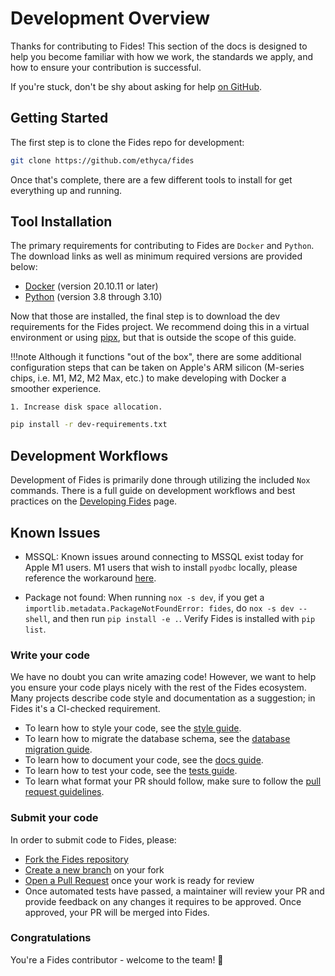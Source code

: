 # Development Overview

Thanks for contributing to Fides! This section of the docs is designed to help you become familiar with how we work, the standards we apply, and how to ensure your contribution is successful.

If you're stuck, don't be shy about asking for help [on GitHub](https://github.com/ethyca/fides/issues).

## Getting Started

The first step is to clone the Fides repo for development:

```bash
git clone https://github.com/ethyca/fides
```

Once that's complete, there are a few different tools to install for get everything up and running.

## Tool Installation

The primary requirements for contributing to Fides are `Docker` and `Python`. The download links as well as minimum required versions are provided below:

* [Docker](https://www.docker.com/products/docker-desktop) (version 20.10.11 or later)
* [Python](https://www.python.org/downloads/) (version 3.8 through 3.10)

Now that those are installed, the final step is to download the dev requirements for the Fides project. We recommend doing this in a virtual environment or using [pipx](https://pypa.github.io/pipx/), but that is outside the scope of this guide.

!!!note
    Although it functions "out of the box", there are some additional configuration steps that can be taken on Apple's ARM silicon (M-series chips, i.e. M1, M2, M2 Max, etc.) to make developing with Docker a smoother experience.
    
    1. Increase disk space allocation.

```bash
pip install -r dev-requirements.txt
```

## Development Workflows

Development of Fides is primarily done through utilizing the included `Nox` commands. There is a full guide on development workflows and best practices on the [Developing Fides](developing_fides.md) page.

## Known Issues

* MSSQL: Known issues around connecting to MSSQL exist today for Apple M1 users. M1 users that wish to install `pyodbc` locally, please reference the workaround [here](https://github.com/mkleehammer/pyodbc/issues/846).

* Package not found: When running `nox -s dev`, if you get a `importlib.metadata.PackageNotFoundError: fides`, do `nox -s dev -- shell`, and then run `pip install -e .`. Verify Fides is installed with `pip list`.

### Write your code

We have no doubt you can write amazing code! However, we want to help you ensure your code plays nicely with the rest of the Fides ecosystem. Many projects describe code style and documentation as a suggestion; in Fides it's a CI-checked requirement.

* To learn how to style your code, see the [style guide](code_style.md).
* To learn how to migrate the database schema, see the [database migration guide](database_migration.md).
* To learn how to document your code, see the [docs guide](documentation.md).
* To learn how to test your code, see the [tests guide](testing.md).
* To learn what format your PR should follow, make sure to follow the [pull request guidelines](pull_requests.md).

### Submit your code

In order to submit code to Fides, please:

* [Fork the Fides repository](https://help.github.com/en/articles/fork-a-repo)
* [Create a new branch](https://help.github.com/en/desktop/contributing-to-projects/creating-a-branch-for-your-work) on your fork
* [Open a Pull Request](https://help.github.com/en/articles/creating-a-pull-request-from-a-fork) once your work is ready for review
* Once automated tests have passed, a maintainer will review your PR and provide feedback on any changes it requires to be approved. Once approved, your PR will be merged into Fides.

### Congratulations

You're a Fides contributor - welcome to the team! 🎉
